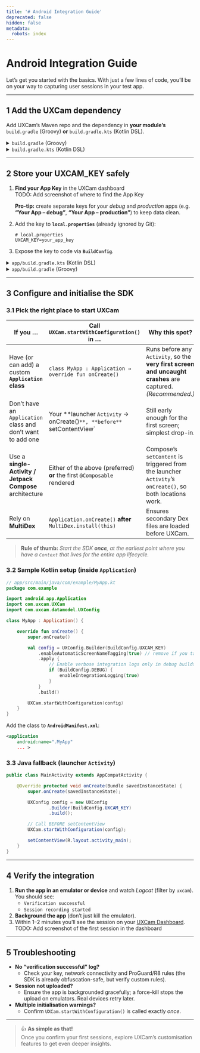 ```yaml
---
title: '# Android Integration Guide'
deprecated: false
hidden: false
metadata:
  robots: index
---
```

# Android Integration Guide

Let’s get you started with the basics. With just a few lines of code, you’ll be on your way to capturing user sessions in your test app.

---

## 1  Add the UXCam dependency

Add UXCam’s Maven repo and the dependency in **your module’s** `build.gradle` (Groovy) **or** `build.gradle.kts` (Kotlin DSL).

<details>
<summary><code>build.gradle</code> (Groovy)</summary>

```groovy
repositories {
    maven { url 'https://sdk.uxcam.com/android/' }
}

dependencies {
    implementation 'com.uxcam:uxcam:3.+'
}
```
</details>

<details>
<summary><code>build.gradle.kts</code> (Kotlin DSL)</summary>

```kotlin
repositories {
    maven { url = uri("https://sdk.uxcam.com/android/") }
}

dependencies {
    implementation("com.uxcam:uxcam:3.+")
}
```
</details>

---

## 2  Store your **UXCAM_KEY** safely

1. **Find your App Key** in the UXCam dashboard  
    TODO: Add screenshot of where to find the App Key

   **Pro-tip:** create separate keys for your *debug* and *production* apps (e.g. **“Your App – debug”**, **“Your App – production”**) to keep data clean.

2. Add the key to **`local.properties`** (already ignored by Git):

   ```properties
   # local.properties
   UXCAM_KEY=your_app_key
   ```

3. Expose the key to code via **`BuildConfig`**.

<details>
<summary><code>app/build.gradle.kts</code> (Kotlin DSL)</summary>

```kotlin
// app/build.gradle.kts
val uxcamKey: String = project.findProperty("UXCAM_KEY") as? String ?: ""

android {
    defaultConfig {
        buildConfigField("String", "UXCAM_KEY", ""$uxcamKey"")
    }
}
```
</details>

<details>
<summary><code>app/build.gradle</code> (Groovy)</summary>

```groovy
// app/build.gradle
def uxcamKey = project.findProperty("UXCAM_KEY") ?: ""

android {
    defaultConfig {
        buildConfigField "String", "UXCAM_KEY", ""${uxcamKey}""
    }
}
```
</details>

---

## 3  Configure **and** initialise the SDK

### 3.1  Pick the right place to start UXCam

| **If you …** | **Call `UXCam.startWithConfiguration()` in …** | **Why this spot?** |
|--------------|-----------------------------------------------|--------------------|
| Have (or can add) a custom **`Application` class** | `class MyApp : Application → override fun onCreate()` | Runs before any `Activity`, so the **very first screen and uncaught crashes** are captured. *(Recommended.)* |
| Don’t have an `Application` class and don’t want to add one | Your **launcher `Activity` → onCreate()`**, **before** `setContentView` | Still early enough for the first screen; simplest drop-in. |
| Use a **single-Activity / Jetpack Compose** architecture | Either of the above (preferred) **or** the first `@Composable` rendered | Compose’s `setContent` is triggered from the launcher `Activity`’s `onCreate()`, so both locations work. |
| Rely on **MultiDex** | `Application.onCreate()` **after** `MultiDex.install(this)` | Ensures secondary Dex files are loaded before UXCam. |

> **Rule of thumb:** *Start the SDK **once**, at the earliest point where you have a `Context` that lives for the entire app lifecycle.*

### 3.2  Sample Kotlin setup (inside `Application`)

```kotlin
// app/src/main/java/com/example/MyApp.kt
package com.example

import android.app.Application
import com.uxcam.UXCam
import com.uxcam.datamodel.UXConfig

class MyApp : Application() {

    override fun onCreate() {
        super.onCreate()

        val config = UXConfig.Builder(BuildConfig.UXCAM_KEY)
            .enableAutomaticScreenNameTagging(true) // remove if you tag screens manually
            .apply {
                // Enable verbose integration logs only in debug builds
                if (BuildConfig.DEBUG) {
                    enableIntegrationLogging(true)
                }
            }
            .build()

        UXCam.startWithConfiguration(config)
    }
}
```

Add the class to **`AndroidManifest.xml`**:

```xml
<application
    android:name=".MyApp"
    ... >
```

### 3.3  Java fallback (launcher `Activity`)

```java
public class MainActivity extends AppCompatActivity {

    @Override protected void onCreate(Bundle savedInstanceState) {
        super.onCreate(savedInstanceState);

        UXConfig config = new UXConfig
                .Builder(BuildConfig.UXCAM_KEY)
                .build();

        // Call BEFORE setContentView
        UXCam.startWithConfiguration(config);

        setContentView(R.layout.activity_main);
    }
}
```

---

## 4  Verify the integration

1. **Run the app in an emulator or device** and watch *Logcat* (filter by `uxcam`). You should see:  
   * `Verification successful`  
   * `Session recording started`
2. **Background the app** (don’t just kill the emulator).  
3. Within 1–2 minutes you’ll see the session on your [UXCam Dashboard](https://app.uxcam.com).  
    TODO: Add screenshot of the first session in the dashboard

---

## 5  Troubleshooting

* **No “verification successful” log?**  
  * Check your key, network connectivity and ProGuard/R8 rules (the SDK is already obfuscation-safe, but verify custom rules).
* **Session not uploaded?**  
  * Ensure the app is backgrounded gracefully; a force-kill stops the upload on emulators. Real devices retry later.
* **Multiple initialisation warnings?**  
  * Confirm `UXCam.startWithConfiguration()` is called exactly *once*.

---

> 👍 **As simple as that!**  
> Once you confirm your first sessions, explore UXCam’s customisation features to get even deeper insights.
